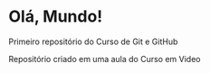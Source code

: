 # Olá, Mundo!
 Primeiro repositório do Curso de Git e GitHub 


Repositório criado em uma aula do Curso em Video